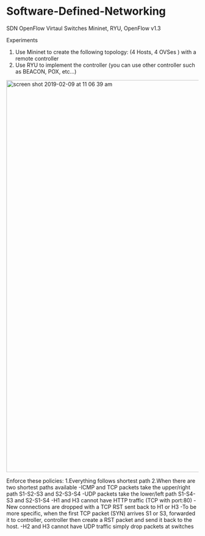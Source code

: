 # Software-Defined-Networking

SDN OpenFlow Virtaul Switches
Mininet, RYU, OpenFlow v1.3

Experiments
1. Use Mininet to create the following topology: (4 Hosts, 4 OVSes ) with a remote controller
2. Use RYU to implement the controller (you can use other controller such as BEACON, POX, etc...)

<img width="1024" alt="screen shot 2019-02-09 at 11 06 39 am" src="https://user-images.githubusercontent.com/45272824/52523949-515ed800-2c65-11e9-95f2-5e38d3b671e6.png">


Enforce these policies:
1.Everything follows shortest path
2.When there are two shortest paths available
      -ICMP and TCP packets take the upper/right path
              S1-S2-S3 and S2-S3-S4
      -UDP packets take the lower/left path
            S1-S4-S3 and S2-S1-S4
      -H1 and H3 cannot have HTTP traffic (TCP with port:80)
             -New connections are dropped with a TCP RST sent back to H1 or H3
             -To be more specific, when the first TCP packet (SYN) arrives S1 or S3, forwarded it to controller, controller then create a RST packet and send it back to the host.
      -H2 and H3 cannot have UDP traffic
              simply drop packets at switches


